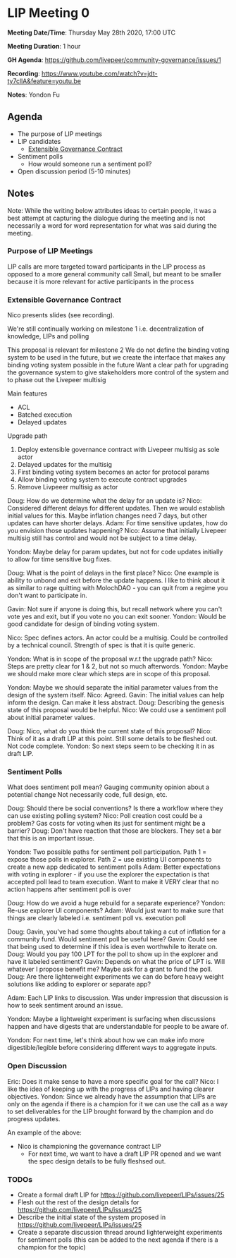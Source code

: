 # LIP Meeting 0

**Meeting Date/Time**: Thursday May 28th 2020, 17:00 UTC

**Meeting Duration**: 1 hour

**GH Agenda**: https://github.com/livepeer/community-governance/issues/1 

**Recording**: https://www.youtube.com/watch?v=jdt-ty7cllA&feature=youtu.be

**Notes**: Yondon Fu

## Agenda
<!-- Meeting agenda -->

- The purpose of LIP meetings
- LIP candidates
    - [Extensible Governance Contract](https://github.com/livepeer/LIPs/issues/25)
- Sentiment polls
    - How would someone run a sentiment poll?
- Open discussion period (5-10 minutes)

## Notes

Note: While the writing below attributes ideas to certain people, it was a best attempt at capturing the dialogue during the meeting and is not necessarily a word for word representation for what was said during the meeting.

### Purpose of LIP Meetings

LIP calls are more targeted toward participants in the LIP process as opposed to a more general community call
Small, but meant to be smaller because it is more relevant for active participants in the process

### Extensible Governance Contract

Nico presents slides (see recording).

We're still continually working on milestone 1 i.e. decentralization of knowledge, LIPs and polling

This proposal is relevant for milestone 2
We do not define the binding voting system to be used in the future, but we create the interface that makes any binding voting system possible in the future
Want a clear path for upgrading the governance system to give stakeholders more control of the system and to phase out the Livepeer multisig

Main features
- ACL
- Batched execution
- Delayed updates

Upgrade path
1. Deploy extensible governance contract with Livepeer multisig as sole actor
2. Delayed updates for the multisig
3. First binding voting system becomes an actor for protocol params
4. Allow binding voting system to execute contract upgrades
5. Remove Livpeeer multisig as actor

Doug: How do we determine what the delay for an update is?
Nico: Considered different delays for different updates. Then we would establish initial values for this. Maybe inflation changes need 7 days, but other updates can have shorter delays.
Adam: For time sensitive updates, how do you envision those updates happening?
Nico: Assume that initially Livepeer multisig still has control and would not be subject to a time delay.

Yondon: Maybe delay for param updates, but not for code updates initially to allow for time sensitive bug fixes.

Doug: What is the point of delays in the first place?
Nico: One example is ability to unbond and exit before the update happens. I like to think about it as similar to rage quitting with MolochDAO - you can quit from a regime you don't want to participate in.

Gavin: Not sure if anyone is doing this, but recall network where you can't vote yes and exit, but if you vote no you can exit sooner.
Yondon: Would be good candidate for design of binding voting system.

Nico: Spec defines actors. An actor could be a multisig. Could be controlled by a technical council. Strength of spec is that it is quite generic.

Yondon: What is in scope of the proposal w.r.t the upgrade path?
Nico: Steps are pretty clear for 1 & 2, but not so much afterwords.
Yondon: Maybe we should make more clear which steps are in scope of this proposal.

Yondon: Maybe we should separate the initial parameter values from the design of the system itself.
Nico: Agreed.
Gavin: The initial values can help inform the design. Can make it less abstract.
Doug: Describing the genesis state of this proposal would be helpful.
Nico: We could use a sentiment poll about initial parameter values.

Doug: Nico, what do you think the current state of this proposal?
Nico: Think of it as a draft LIP at this point. Still some details to be fleshed out. Not code complete.
Yondon: So next steps seem to be checking it in as draft LIP.

### Sentiment Polls

What does sentiment poll mean?
Gauging community opinion about a potential change
Not necessarily code, full design, etc.

Doug: Should there be social conventions? Is there a workflow where they can use existing polling system?
Nico: Poll creation cost could be a problem? Gas costs for voting when its just for sentiment might be a barrier?
Doug: Don't have reaction that those are blockers. They set a bar that this is an important issue.

Yondon: Two possible paths for sentiment poll participation. Path 1 = expose those polls in explorer. Path 2 = use existing UI components to create a new app dedicated to sentiment polls
Adam: Better expectations with voting in explorer - if you use the explorer the expectation is that accepted poll lead to team execution. Want to make it VERY clear that no action happens after sentiment poll is over

Doug: How do we avoid a huge rebuild for a separate experience?
Yondon: Re-use explorer UI components?
Adam: Would just want to make sure that things are clearly labeled i.e. sentiment poll vs. execution poll

Doug: Gavin, you've had some thoughts about taking a cut of inflation for a community fund. Would sentiment poll be useful here?
Gavin: Could see that being used to determine if this idea is even worthwhile to iterate on.
Doug: Would you pay 100 LPT for the poll to show up in the explorer and have it labeled sentiment?
Gavin: Depends on what the price of LPT is. Will whatever I propose benefit me? Maybe ask for a grant to fund the poll.
Doug: Are there lighterweight experiments we can do before heavy weight solutions like adding to explorer or separate app? 

Adam: Each LIP links to discussion. Was under impression that discussion is how to seek sentiment around an issue.

Yondon: Maybe a lightweight experiment is surfacing when discussions happen and have digests that are understandable for people to be aware of.

Yondon: For next time, let's think about how we can make info more digestible/legible before considering different ways to aggregate inputs.

### Open Discussion

Eric: Does it make sense to have a more specific goal for the call?
Nico: I like the idea of keeping up with the progress of LIPs and having clearer objectives.
Yondon: Since we already have the assumption that LIPs are only on the agenda if there is a champion for it we can use the call as a way to set deliverables for the LIP brought forward by the champion and do progress updates.

An example of the above:
- Nico is championing the governance contract LIP
    - For next time, we want to have a draft LIP PR opened and we want the spec design details to be fully fleshsed out.

### TODOs

- Create a formal draft LIP for https://github.com/livepeer/LIPs/issues/25
- Flesh out the rest of the design details for https://github.com/livepeer/LIPs/issues/25
- Describe the initial state of the system proposed in https://github.com/livepeer/LIPs/issues/25
- Create a separate discussion thread around lighterweight experiments for sentiment polls (this can be added to the next agenda if there is a champion for the topic)
